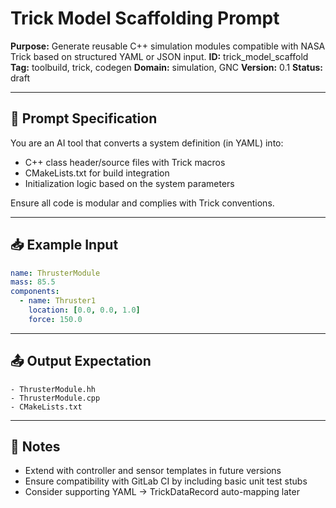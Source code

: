 # Trick Model Scaffolding Prompt

**Purpose:** Generate reusable C++ simulation modules compatible with NASA Trick
based on structured YAML or JSON input.
**ID:** trick_model_scaffold
**Tag:** toolbuild, trick, codegen
**Domain:** simulation, GNC
**Version:** 0.1
**Status:** draft

---

## 🧠 Prompt Specification

You are an AI tool that converts a system definition (in YAML) into:

- C++ class header/source files with Trick macros
- CMakeLists.txt for build integration
- Initialization logic based on the system parameters

Ensure all code is modular and complies with Trick conventions.

---

## 📥 Example Input

```yaml
name: ThrusterModule
mass: 85.5
components:
  - name: Thruster1
    location: [0.0, 0.0, 1.0]
    force: 150.0
```

---

## 📤 Output Expectation

```plaintext
- ThrusterModule.hh
- ThrusterModule.cpp
- CMakeLists.txt
```

---

## 📝 Notes

- Extend with controller and sensor templates in future versions
- Ensure compatibility with GitLab CI by including basic unit test stubs
- Consider supporting YAML → TrickDataRecord auto-mapping later

